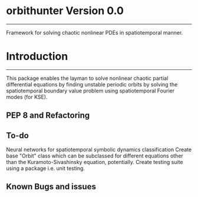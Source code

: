 # orbithunter Version 0.0
-------------------------
Framework for solving chaotic nonlinear PDEs in spatiotemporal manner.

# Introduction
--------------
This package enables the layman to solve nonlinear chaotic partial differential equations
by finding unstable periodic orbits by solving the spatiotemporal boundary value problem using
spatiotemporal Fourier modes (for KSE). 


PEP 8 and Refactoring
---------------------


To-do
-----
Neural networks for spatiotemporal symbolic dynamics classification
Create base "Orbit" class which can be subclassed for different equations other than the Kuramoto-Sivashinsky equation,
potentially. 
Create testing suite using a package i.e. unit testing.


Known Bugs and issues
---------------------



